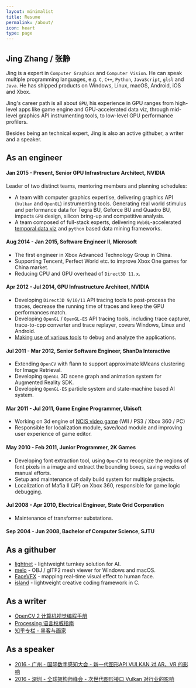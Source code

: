 ```yaml
---
layout: minimalist
title: Resume
permalink: /about/
icon: heart
type: page
---
```


## Jing Zhang / 张静

Jing is a expert in `Computer Graphics` and `Computer Vision`. He can speak multiple programming languages, e.g. `C`, `C++`, `Python`, `JavaScript`, `glsl` and `Java`. He has shipped products on Windows, Linux, macOS, Android, iOS and Xbox.

Jing's career path is all about `GPU`, his experience in GPU ranges from high-level apps like game engine and GPU-accelerated data viz, through mid-level graphics API instrumenting tools, to low-level GPU performance profilers.

Besides being an technical expert, Jing is also an active githuber, a writer and a speaker.

## As an engineer
#### Jan 2015 - Present, Senior GPU Infrastructure Architect, NVIDIA

Leader of two distinct teams, mentoring members and planning schedules:

- A team with computer graphics expertise, delivering graphics API (`Vulkan` and `OpenGL`) instrumenting tools. Generating real world stimulus and performance data for Tegra BU, Geforce BU and Quadro BU, impacts `GPU` design, silicon bring-up and competitive analysis.
- A team composed of full-stack experts, delivering `WebGL`-accelerated [temporal data viz](https://www.nvidia.com/content/dam/en-zz/Solutions/geforce/news/geforce-rtx-gtx-dxr/geforce-rtx-gtx-dxr-one-metro-exodus-frame.png) and `python` based data mining frameworks.

#### Aug 2014 - Jan 2015, Software Engineer II, Microsoft

- The first engineer in Xbox Advanced Technology Group in China.
- Supporting Tencent, Perfect World etc. to improve Xbox One games for China market.
- Reducing CPU and GPU overhead of `Direct3D 11.x`.

#### Apr 2012 - Jul 2014, GPU Infrastructure Architect, NVIDIA

- Developing `Direct3D 9/10/11` API tracing tools to post-process the traces, decrease the running time of traces and keep the GPU performances match.
- Developing `OpenGL` / `OpenGL-ES` API tracing tools, including trace capturer, trace-to-cpp converter and trace replayer, covers Windows, Linux and Android.
- [Making use of various tools](https://github.com/vinjn/vinjn.github.io/blob/master/_posts/2013-07-07-graphics-debugging-tools-overview.md) to debug and analyze the applications.

#### Jul 2011 - Mar 2012, Senior Software Engineer, ShanDa Interactive

- Extending `OpenCV` with flann to support approximate kMeans clustering for Image Retrieval.
- Developing `OpenGL` 3D scene graph and animation system for Augmented Reality SDK.
- Developing `OpenGL-ES` particle system and state-machine based AI system.

#### Mar 2011 - Jul 2011, Game Engine Programmer, Ubisoft

- Working on 3d engine of [NCIS video game](http://www.mobygames.com/developer/sheet/view/by_genre/developerId,532850/) (WII / PS3 / Xbox 360 / PC)
- Responsible for localization module, save/load module and improving user experience of game editor.

#### May 2010 - Feb 2011, Junior Programmer, 2K Games

- Developing font extraction tool, using `OpenCV` to recognize the regions of font pixels in a image and extract the bounding boxes, saving weeks of manual efforts.
- Setup and maintenance of daily build system for multiple projects.
- Localization of Mafia II (JP) on Xbox 360, responsible for game logic debugging.

#### Jul 2008 - Apr 2010, Electrical Engineer, State Grid Corporation

- Maintenance of transformer substations.

#### Sep 2004 - Jun 2008, Bachelor of Computer Science, SJTU

## As a githuber

- [lightnet](https://github.com/jing-vision/lightnet) - lightweight turnkey solution for AI.
- [melo](https://github.com/jing-interactive/melo) - OBJ / glTF2 mesh viewer for Windows and macOS.
- [FaceVFX](https://github.com/jing-interactive/FaceVFX) - mapping real-time visual effect to human face.
- [island](https://github.com/island-org/island) - lightweight creative coding framework in C.

## As a writer

- [OpenCV 2 计算机视觉编程手册](http://www.amazon.cn/OpenCV2%E8%AE%A1%E7%AE%97%E6%9C%BA%E8%A7%86%E8%A7%89%E7%BC%96%E7%A8%8B%E6%89%8B%E5%86%8C-Robert-Laganiere%E8%91%97-%E5%BC%A0%E9%9D%99/dp/B00DO9TC6C/)
- [Processing 语言权威指南](http://www.amazon.cn/Processing%E8%AF%AD%E8%A8%80%E6%9D%83%E5%A8%81%E6%8C%87%E5%8D%97-%E7%91%9E%E6%96%AF/dp/B00FEMKN7Y/)
- [知乎专栏 - 黑客与画家](https://zhuanlan.zhihu.com/hacker-and-painter)

## As a speaker

- [2016 - 广州 - 国际数字感知大会 - 新一代图形API VULKAN 对 AR、VR 的影响](http://www.vinjn.com/slides/arvr-api-talk/index.html#/)
- [2016 - 深圳 - 全球架构师峰会 - 次世代图形接口 Vulkan 对行业的影响](http://www.vinjn.com/slides/vulkan-arch-summit/index.html#/)

